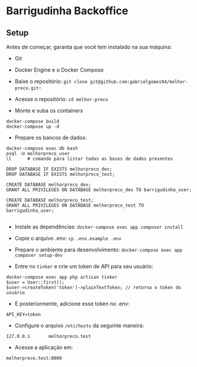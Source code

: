 
# Barrigudinha Backoffice

## Setup

Antes de começar, garanta que você tem instalado na sua máquina:
- Git
- Docker Engine e o Docker Compose

- Baixe o repositório: `git clone git@github.com:gabrielgomes94/melhor-preco.git`-
- Acesse o repositório: `cd melhor-preco`

- Monte e suba os containers
```
docker-compose build
docker-compose up -d 
```

- Prepare os bancos de dados:
```
docker-compose exec db bash
psql -U melhorpreco_user
\l      # comando para listar todas as bases de dados presentes

DROP DATABASE IF EXISTS melhorpreco_dev;
DROP DATABASE IF EXISTS melhorpreco_test;

CREATE DATABASE melhorpreco_dev;
GRANT ALL PRIVILEGES ON DATABASE melhorpreco_dev TO barrigudinha_user;

CREATE DATABASE melhorpreco_test;
GRANT ALL PRIVILEGES ON DATABASE melhorpreco_test TO barrigudinha_user;
 
```

- Instale as dependências: `docker-compose exec app composer install`

- Copie o arquivo .env: `cp .env.example .env`
- Prepare o ambiente para desenvolvimento: `docker-compose exec app composer setup-dev`
- Entre no `tinker` e crie um token de API para seu usuário:
```
docker-compose exec app php artisan tinker
$user = User::first();
$user->createToken('token')->plainTextToken; // retorna o token do usuário
```
- E posteriormente, adicione esse token no .env:
```
API_KEY=token
```

- Configure o arquivo `/etc/hosts` da seguinte maneira:
```
127.0.0.1       melhorpreco.test
```

- Acesse a aplicação em: 
```
melhorpreco.test:8000
```

